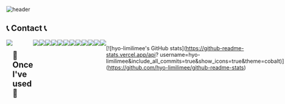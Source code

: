 ![header](https://capsule-render.vercel.app/api?type=waving&color=0:99ccff,100:ccccff&height=300&section=header&text=Hyo%20Rim%20&animation=twinkling&fontSize=75&fontColor=ffffff)

## 📞 Contact 📞
<div style="display:flex; flex-direction:row;">
    <a href="mailto:1001lily0426@gmail.com">
        <img src="https://img.shields.io/badge/
        Gmail-EA4335?style=for-the-badge&logo=Gmail&logoColor=white"> 
    </a>
    
## 🔨 Once I've used 🔨

<img src="https://img.shields.io/badge/JAVA-007396?style=for-the-badge&logo=java&logoColor=white">

<img src="https://img.shields.io/badge/python-3776AB?style=for-the-badge&logo=pythony&logoColor=white">

<img src="https://img.shields.io/badge/C-A8B9CC?style=for-the-badge&logo=Tistory&logoColor=white">

<img src="https://img.shields.io/badge/C++-00599C?style=for-the-badge&logo=Tistory&logoColor=white">

<img src="https://img.shields.io/badge/JavaScript-F7DF1E?style=for-the-badge&logo=Tistory&logoColor=white">

<img src="https://img.shields.io/badge/Android Studio-3DDC84?style=for-the-badge&logo=Tistory&logoColor=white">

<img src="https://img.shields.io/badge/Git-F05032?style=for-the-badge&logo=Tistory&logoColor=white">

<img src="https://img.shields.io/badge/Ecclipse-525C86-2C2255?style=for-the-badge&logo=Tistory&logoColor=white">

<img src="https://img.shields.io/badge/intellijidea-000000?style=for-the-badge&logo=Tistory&logoColor=white">

<img src="https://img.shields.io/badge/Tistory5C2D91?style=for-the-badge&logo=Tistory&logoColor=white">

<img src="https://img.shields.io/badge/Figma-F24E1E?style=for-the-badge&logo=Tistory&logoColor=white">

<img src="https://img.shields.io/badge/GitHub-181717?style=for-the-badge&logo=Tistory&logoColor=white">


[![hyo-limilimee's GitHub stats](https://github-readme-stats.vercel.app/api?
username=hyo-limilimee&include_all_commits=true&show_icons=true&theme=cobalt)]
(https://github.com/hyo-limilimee/github-readme-stats)

